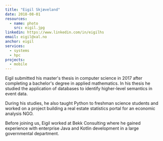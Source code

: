 ```yaml
---
title: "Eigil Skjæveland"
date: 2018-08-01
resources:
  - name: photo
    src: eigil.jpg
linkedin: https://www.linkedin.com/in/eigilhs
email: eigil@xal.no
anchor: eigil
services:
  - systems
  - hpc
projects:
  - mobile
---
```


Eigil submitted his master's thesis in computer science in 2017 after
completing a bachelor's degree in applied mathematics. In his thesis
he studied the application of databases to identify higher-level
semantics in event data.

<!--more-->

During his studies, he also taught Python to freshman science students and
worked on a project building a real estate statistics portal for an economic
analysis NGO.

Before joining us, Eigil worked at Bekk Consulting where he gained
experience with enterprise Java and Kotlin development in a large
governmental department.
